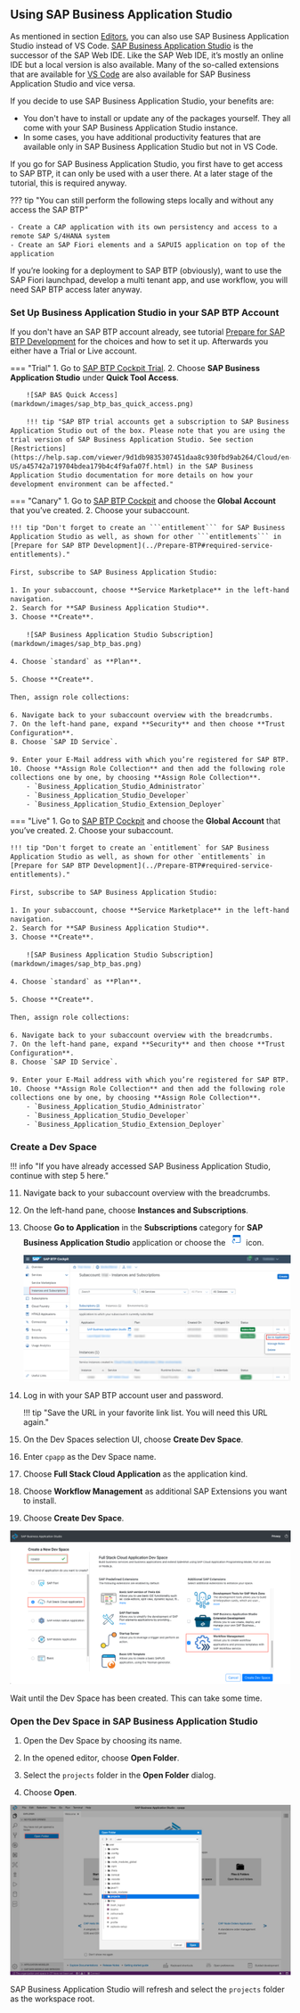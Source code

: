 ## Using SAP Business Application Studio

As mentioned in section [Editors](../Set-Up-Local-Development#editors), you can also use SAP Business Application Studio instead of VS Code. [SAP Business Application Studio](https://help.sap.com/viewer/9d1db9835307451daa8c930fbd9ab264/Cloud/en-US) is the successor of the SAP Web IDE. Like the SAP Web IDE, it’s mostly an online IDE but a local version is also available. Many of the so-called extensions that are available for [VS Code](../Set-Up-Local-Development#using-visual-studio-code-vs-code) are also available for SAP Business Application Studio and vice versa.

If you decide to use SAP Business Application Studio, your benefits are:

- You don't have to install or update any of the packages yourself. They all come with your SAP Business Application Studio instance.
- In some cases, you have additional productivity features that are available only in SAP Business Application Studio but not in VS Code.

If you go for SAP Business Application Studio, you first have to get access to SAP BTP, it can only be used with a user there. At a later stage of the tutorial, this is required anyway.

??? tip "You can still perform the following steps locally and without any access the SAP BTP"

    - Create a CAP application with its own persistency and access to a remote SAP S/4HANA system
    - Create an SAP Fiori elements and a SAPUI5 application on top of the application

If you’re looking for a deployment to SAP BTP (obviously), want to use the SAP Fiori launchpad, develop a multi tenant app, and use workflow, you will need SAP BTP access later anyway.


### Set Up Business Application Studio in your SAP BTP Account

If you don't have an SAP BTP account already, see tutorial [Prepare for SAP BTP Development](Prepare-BTP.md) for the choices and how to set it up. Afterwards you either have a Trial or Live account.

=== "Trial"
	1. Go to [SAP BTP Cockpit Trial](https://cockpit.hanatrial.ondemand.com/).
    2. Choose **SAP Business Application Studio** under **Quick Tool Access**.

        ![SAP BAS Quick Access](markdown/images/sap_btp_bas_quick_access.png)

        !!! tip "SAP BTP trial accounts get a subscription to SAP Business Application Studio out of the box. Please note that you are using the trial version of SAP Business Application Studio. See section [Restrictions](https://help.sap.com/viewer/9d1db9835307451daa8c930fbd9ab264/Cloud/en-US/a45742a719704bdea179b4c4f9afa07f.html) in the SAP Business Application Studio documentation for more details on how your development environment can be affected."
=== "Canary"
	1. Go to [SAP BTP Cockpit](https://account.int.sap.eu2.hana.ondemand.com/cockpit#/home/allaccounts) and choose the **Global Account** that you’ve created.
    2. Choose your subaccount.

    !!! tip "Don't forget to create an ```entitlement``` for SAP Business Application Studio as well, as shown for other ```entitlements``` in [Prepare for SAP BTP Development](../Prepare-BTP#required-service-entitlements)."

    First, subscribe to SAP Business Application Studio:

    1. In your subaccount, choose **Service Marketplace** in the left-hand navigation.
    2. Search for **SAP Business Application Studio**.
    3. Choose **Create**.

        ![SAP Business Application Studio Subscription](markdown/images/sap_btp_bas.png)

    4. Choose `standard` as **Plan**.

    5. Choose **Create**.

    Then, assign role collections:

    6. Navigate back to your subaccount overview with the breadcrumbs.
    7. On the left-hand pane, expand **Security** and then choose **Trust Configuration**.
    8. Choose `SAP ID Service`.

    9. Enter your E-Mail address with which you’re registered for SAP BTP.
    10. Choose **Assign Role Collection** and then add the following role collections one by one, by choosing **Assign Role Collection**.
        - `Business_Application_Studio_Administrator`
        - `Business_Application_Studio_Developer`
        - `Business_Application_Studio_Extension_Deployer`
=== "Live"
    1. Go to [SAP BTP Cockpit](https://account.hana.ondemand.com/) and choose the **Global Account** that you’ve created.
    2. Choose your subaccount.

    !!! tip "Don't forget to create an `entitlement` for SAP Business Application Studio as well, as shown for other `entitlements` in [Prepare for SAP BTP Development](../Prepare-BTP#required-service-entitlements)."

    First, subscribe to SAP Business Application Studio:

    1. In your subaccount, choose **Service Marketplace** in the left-hand navigation.
    2. Search for **SAP Business Application Studio**.
    3. Choose **Create**.

        ![SAP Business Application Studio Subscription](markdown/images/sap_btp_bas.png)

    4. Choose `standard` as **Plan**.

    5. Choose **Create**.

    Then, assign role collections:

    6. Navigate back to your subaccount overview with the breadcrumbs.
    7. On the left-hand pane, expand **Security** and then choose **Trust Configuration**.
    8. Choose `SAP ID Service`.

    9. Enter your E-Mail address with which you’re registered for SAP BTP.
    10. Choose **Assign Role Collection** and then add the following role collections one by one, by choosing **Assign Role Collection**.
        - `Business_Application_Studio_Administrator`
        - `Business_Application_Studio_Developer`
        - `Business_Application_Studio_Extension_Deployer`

### Create a Dev Space

!!! info "If you have already accessed SAP Business Application Studio, continue with step 5 here."

11. Navigate back to your subaccount overview with the breadcrumbs.

12. On the left-hand pane, choose **Instances and Subscriptions**.

13. Choose **Go to Application** in the **Subscriptions** category for **SAP Business Application Studio** application or choose the ![SAP Business Application Studio](markdown/images/go_to_bas.png) icon.

    ![SAP Business Application Studio](markdown/images/bas_go_to_application.png)

14. Log in with your SAP BTP account user and password.

    !!! tip "Save the URL in your favorite link list. You will need this URL again."

16. On the Dev Spaces selection UI, choose **Create Dev Space**.

17. Enter `cpapp` as the Dev Space name.

18. Choose **Full Stack Cloud Application** as the application kind.

19. Choose **Workflow Management** as additional SAP Extensions you want to install.

20. Choose **Create Dev Space**.


![SAP Business Application Studio Dev Space](markdown/images/bas_dev_space.png)

Wait until the Dev Space has been created. This can take some time.

<!-- [VALIDATE_1] -->
### Open the Dev Space in SAP Business Application Studio

1. Open the Dev Space by choosing its name.

2. In the opened editor, choose **Open Folder**.

3. Select the `projects` folder in the **Open Folder** dialog.

4. Choose **Open**.

![SAP Business Application Studio Open Workspace](markdown/images/bas_open_projects.png)

SAP Business Application Studio will refresh and select the `projects` folder as the workspace root.